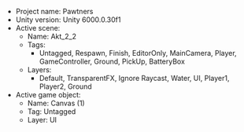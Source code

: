 <!-- UNITY CODE ASSIST INSTRUCTIONS START -->
- Project name: Pawtners
- Unity version: Unity 6000.0.30f1
- Active scene:
  - Name: Akt_2_2
  - Tags:
    - Untagged, Respawn, Finish, EditorOnly, MainCamera, Player, GameController, Ground, PickUp, BatteryBox
  - Layers:
    - Default, TransparentFX, Ignore Raycast, Water, UI, Player1, Player2, Ground
- Active game object:
  - Name: Canvas (1)
  - Tag: Untagged
  - Layer: UI
<!-- UNITY CODE ASSIST INSTRUCTIONS END -->